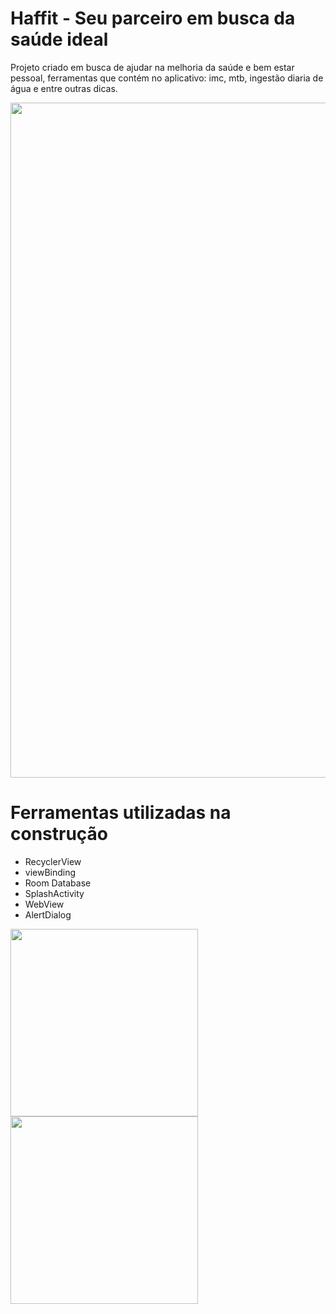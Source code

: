 # Haffit - Seu parceiro em busca da saúde ideal

Projeto criado em busca de ajudar na melhoria da saúde e bem estar pessoal, ferramentas que contém no aplicativo: imc, mtb, ingestão diaria de água e entre outras dicas.

<img src="https://github.com/heversonasc/Haffit-Fitnesstracker/assets/132730317/512b1107-ea94-4af1-8ea8-45f180dcf6d4" width="1080"  />

# Ferramentas utilizadas na construção 
- RecyclerView
- viewBinding
- Room Database
- SplashActivity
- WebView
- AlertDialog

<img src="https://github.com/heversonasc/Haffit-Fitnesstracker/assets/132730317/275f6a96-d8c0-44f1-b7b4-81571788b977" width="300"  /><img src="https://github.com/heversonasc/Haffit-Fitnesstracker/assets/132730317/275f6a96-d8c0-44f1-b7b4-81571788b977" width="300"  />
